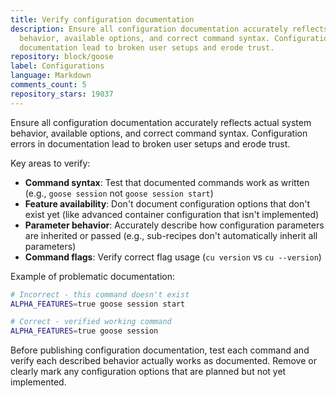 ```yaml
---
title: Verify configuration documentation
description: Ensure all configuration documentation accurately reflects actual system
  behavior, available options, and correct command syntax. Configuration errors in
  documentation lead to broken user setups and erode trust.
repository: block/goose
label: Configurations
language: Markdown
comments_count: 5
repository_stars: 19037
---
```


Ensure all configuration documentation accurately reflects actual system behavior, available options, and correct command syntax. Configuration errors in documentation lead to broken user setups and erode trust.

Key areas to verify:
- **Command syntax**: Test that documented commands work as written (e.g., `goose session` not `goose session start`)
- **Feature availability**: Don't document configuration options that don't exist yet (like advanced container configuration that isn't implemented)
- **Parameter behavior**: Accurately describe how configuration parameters are inherited or passed (e.g., sub-recipes don't automatically inherit all parameters)
- **Command flags**: Verify correct flag usage (`cu version` vs `cu --version`)

Example of problematic documentation:
```bash
# Incorrect - this command doesn't exist
ALPHA_FEATURES=true goose session start

# Correct - verified working command  
ALPHA_FEATURES=true goose session
```

Before publishing configuration documentation, test each command and verify each described behavior actually works as documented. Remove or clearly mark any configuration options that are planned but not yet implemented.
